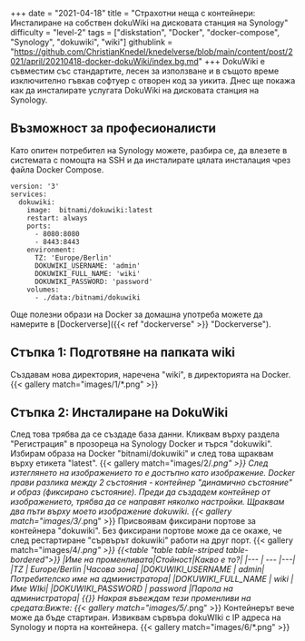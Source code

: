 +++
date = "2021-04-18"
title = "Страхотни неща с контейнери: Инсталиране на собствен dokuWiki на дисковата станция на Synology"
difficulty = "level-2"
tags = ["diskstation", "Docker", "docker-compose", "Synology", "dokuwiki", "wiki"]
githublink = "https://github.com/ChristianKnedel/knedelverse/blob/main/content/post/2021/april/20210418-docker-dokuWiki/index.bg.md"
+++
DokuWiki е съвместим със стандартите, лесен за използване и в същото време изключително гъвкав софтуер с отворен код за уикита. Днес ще покажа как да инсталирате услугата DokuWiki на дисковата станция на Synology.
## Възможност за професионалисти
Като опитен потребител на Synology можете, разбира се, да влезете в системата с помощта на SSH и да инсталирате цялата инсталация чрез файла Docker Compose.
```
version: '3'
services:
  dokuwiki:
    image:  bitnami/dokuwiki:latest
    restart: always
    ports:
      - 8080:8080
      - 8443:8443
    environment:
      TZ: 'Europe/Berlin'
      DOKUWIKI_USERNAME: 'admin'
      DOKUWIKI_FULL_NAME: 'wiki'
      DOKUWIKI_PASSWORD: 'password'
    volumes:
      - ./data:/bitnami/dokuwiki

```
Още полезни образи на Docker за домашна употреба можете да намерите в [Dockerverse]({{< ref "dockerverse" >}} "Dockerverse").
## Стъпка 1: Подготвяне на папката wiki
Създавам нова директория, наречена "wiki", в директорията на Docker.
{{< gallery match="images/1/*.png" >}}

## Стъпка 2: Инсталиране на DokuWiki
След това трябва да се създаде база данни. Кликвам върху раздела "Регистрация" в прозореца на Synology Docker и търся "dokuwiki". Избирам образа на Docker "bitnami/dokuwiki" и след това щраквам върху етикета "latest".
{{< gallery match="images/2/*.png" >}}
След изтеглянето на изображението то е достъпно като изображение. Docker прави разлика между 2 състояния - контейнер "динамично състояние" и образ (фиксирано състояние). Преди да създадем контейнер от изображението, трябва да се направят няколко настройки. Щраквам два пъти върху моето изображение dokuwiki.
{{< gallery match="images/3/*.png" >}}
Присвоявам фиксирани портове за контейнера "dokuwiki". Без фиксирани портове може да се окаже, че след рестартиране "сървърът dokuwiki" работи на друг порт.
{{< gallery match="images/4/*.png" >}}
{{<table "table table-striped table-bordered">}}
|Име на променливата|Стойност|Какво е то?|
|--- | --- |---|
|TZ	| Europe/Berlin	|Часова зона|
|DOKUWIKI_USERNAME	| admin|Потребителско име на администратора|
|DOKUWIKI_FULL_NAME |	wiki	|Име WIki|
|DOKUWIKI_PASSWORD	| password	|Парола на администратора|
{{</table>}}
Накрая въвеждам тези променливи на средата:Вижте:
{{< gallery match="images/5/*.png" >}}
Контейнерът вече може да бъде стартиран. Извиквам сървъра dokuWIki с IP адреса на Synology и порта на контейнера.
{{< gallery match="images/6/*.png" >}}
